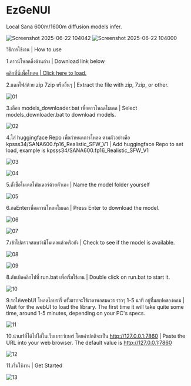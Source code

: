 # EzGeNUI
Local Sana 600m/1600m diffusion models infer.

![Screenshot 2025-06-22 104042](https://github.com/user-attachments/assets/ecf9b1ce-2de1-4787-9fee-d6d9ccfe3f75)
![Screenshot 2025-06-22 104000](https://github.com/user-attachments/assets/45c38fb8-4a50-4a62-832c-d9fb0f4b7d2b)

วิธีการใช้งาน | How to use


1.ดาวน์โหลดลิ้งด้านล่าง | Download link below


[คลิกที่นี่เพื่อโหลด | Click here to load.](https://huggingface.co/datasets/kpsss34/EzGenUI_v1/resolve/main/EzGeNUI_win64_v1.7z)


2.แตกไฟล์ด้วย zip 7zip หรืออื่นๆ | Extract the file with zip, 7zip, or other.


![01](https://github.com/user-attachments/assets/3611e0ad-15a8-4a49-8b43-38035e82de8d)


3.เลือก models_downloader.bat เพื่อดาวโหลดโมเดล | Select models_downloader.bat to download models.


![02](https://github.com/user-attachments/assets/20d41ddb-0a21-40a6-803a-5a7682c4d784)


4.ใส่ huggingface Repo เพื่อกำหนดการโหลด ตามตัวอย่างคือ kpsss34/SANA600.fp16_Realistic_SFW_V1 | Add huggingface Repo to set load, example is kpsss34/SANA600.fp16_Realistic_SFW_V1


![03](https://github.com/user-attachments/assets/7a7cf011-e962-44e6-b056-15588bd00539)


![04](https://github.com/user-attachments/assets/04389945-86bf-4c0e-8520-e149c4bc0ff5)


5.ตั้งชื่อโมเดลโฟลเดอร์ด้วยตัวเอง | Name the model folder yourself


![05](https://github.com/user-attachments/assets/dbf37c10-20bd-42c1-ac4e-9ed89d36efe5)


6.กดEnterเพื่อดาวน์โหลดโมเดล | Press Enter to download the model.


![06](https://github.com/user-attachments/assets/33b64f08-704c-4069-84be-5889cc9032a0)


![07](https://github.com/user-attachments/assets/d76d72ce-6a54-4653-98f8-fc5d24426c09)


7.เข้าไปตรวจสอบว่ามีโมเดลแล้วหรือยัง | Check to see if the model is available.


![08](https://github.com/user-attachments/assets/07d17f55-d91f-4a21-9d66-1caafa37d637)


![09](https://github.com/user-attachments/assets/a683e13b-c091-46de-8202-a4c35d4d5210)


8.ดับเบิลคลิกไปที่ run.bat เพื่อเริ่มใช้งาน | Double click on run.bat to start it.


![10](https://github.com/user-attachments/assets/d99b1edb-bb8f-4287-ae36-06ebc36ee443)


9.รอให้webUI โหลดไลบรารี่ ครั้งแรกจะใช้เวลาพอสมควร ราวๆ 1-5 นาที อยู่ที่มสเปคของคอม | Wait for the webUI to load the library. The first time it will take quite some time, around 1-5 minutes, depending on your PC's specs.

![11](https://github.com/user-attachments/assets/41d99d3e-2264-45ae-941a-506f03279eca)


10.นำurlที่ได้ไปใส่ในเว็บเบราว์เซอร์ โดยค่าปกติจะเป็น http://127.0.0.1:7860 | Paste the URL into your web browser. The default value is http://127.0.0.1:7860


![12](https://github.com/user-attachments/assets/5a3fcfc6-f876-41b8-8c6a-1d09247b1ebe)


11.เริ่มใช้งาน | Get Started


![13](https://github.com/user-attachments/assets/9a8d83ee-b3c2-4062-8aec-f3ce37c46103)

